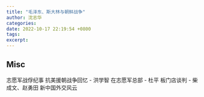 ```yaml
---
title: "毛泽东、斯大林与朝鲜战争"
author: 沈志华
categories: 
date: 2022-10-17 22:19:54 +0800
tags: 
excerpt: 
---
```








## Misc

志愿军战俘纪事
抗美援朝战争回忆 - 洪学智
在志愿军总部 - 杜平
板门店谈判 - 柴成文、赵勇田
新中国外交风云



